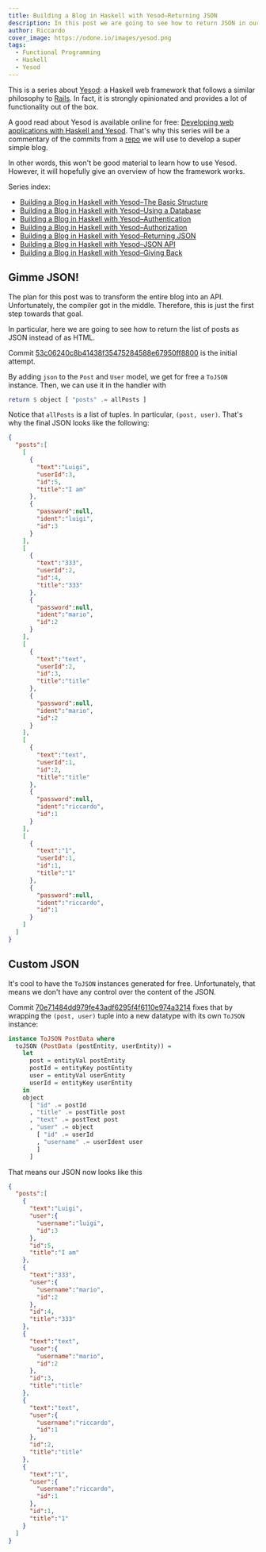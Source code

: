 ```yaml
---
title: Building a Blog in Haskell with Yesod–Returning JSON
description: In this post we are going to see how to return JSON in our Yesod blog
author: Riccardo
cover_image: https://odone.io/images/yesod.png
tags:
  - Functional Programming
  - Haskell
  - Yesod
---
```


This is a series about [Yesod](https://www.yesodweb.com/): a Haskell web framework that follows a similar philosophy to [Rails](https://rubyonrails.org/). In fact, it is strongly opinionated and provides a lot of functionality out of the box.

A good read about Yesod is available online for free: [Developing web applications with Haskell and Yesod](https://www.yesodweb.com/book). That's why this series will be a commentary of the commits from a [repo](https://github.com/3v0k4/yesod-blog) we will use to develop a super simple blog.

In other words, this won't be good material to learn how to use Yesod. However, it will hopefully give an overview of how the framework works.

Series index:

- [Building a Blog in Haskell with Yesod–The Basic Structure](https://odone.io/posts/2019-07-15-building-a-blog-in-haskell-with-yesod%E2%80%93the-basic-structure.html)
- [Building a Blog in Haskell with Yesod–Using a Database](https://odone.io/posts/2019-07-22-building-a-blog-in-haskell-with-yesod%E2%80%93using-a-database.html)
- [Building a Blog in Haskell with Yesod–Authentication](https://odone.io/posts/2019-07-29-building-a-blog-in-haskell-with-yesod%E2%80%93authentication.html)
- [Building a Blog in Haskell with Yesod–Authorization](https://odone.io/posts/2019-08-05-building-a-blog-in-haskell-with-yesod–authorization.html)
- [Building a Blog in Haskell with Yesod–Returning JSON](https://odone.io/posts/2019-08-12-building-a-blog-in-haskell-with-yesod–returning-JSON.html)
- [Building a Blog in Haskell with Yesod–JSON API](https://odone.io/posts/2019-08-19-building-a-blog-in-haskell-with-yesod–returning-JSON-API.html)
- [Building a Blog in Haskell with Yesod–Giving Back](https://odone.io/posts/2019-08-26-building-a-blog-in-haskell-with-yesod–giving-back.html)

## Gimme JSON!

The plan for this post was to transform the entire blog into an API. Unfortunately, the compiler got in the middle. Therefore, this is just the first step towards that goal.

In particular, here we are going to see how to return the list of posts as JSON instead of as HTML.

Commit [53c06240c8b41438f35475284588e67950ff8800](https://github.com/3v0k4/yesod-blog/commit/53c06240c8b41438f35475284588e67950ff8800) is the initial attempt. 

By adding `json` to the `Post` and `User` model, we get for free a `ToJSON` instance. Then, we can use it in the handler with

```hs
return $ object [ "posts" .= allPosts ]
```

Notice that `allPosts` is a list of tuples. In particular, `(post, user)`. That's why the final JSON looks like the following:

```json
{
  "posts":[
    [
      {
        "text":"Luigi",
        "userId":3,
        "id":5,
        "title":"I am"
      },
      {
        "password":null,
        "ident":"luigi",
        "id":3
      }
    ],
    [
      {
        "text":"333",
        "userId":2,
        "id":4,
        "title":"333"
      },
      {
        "password":null,
        "ident":"mario",
        "id":2
      }
    ],
    [
      {
        "text":"text",
        "userId":2,
        "id":3,
        "title":"title"
      },
      {
        "password":null,
        "ident":"mario",
        "id":2
      }
    ],
    [
      {
        "text":"text",
        "userId":1,
        "id":2,
        "title":"title"
      },
      {
        "password":null,
        "ident":"riccardo",
        "id":1
      }
    ],
    [
      {
        "text":"1",
        "userId":1,
        "id":1,
        "title":"1"
      },
      {
        "password":null,
        "ident":"riccardo",
        "id":1
      }
    ]
  ]
}
```

## Custom JSON

It's cool to have the `ToJSON` instances generated for free. Unfortunately, that means we don't have any control over the content of the JSON.

Commit [70e71484dd979fe43adf6295f4f6110e974a3214](https://github.com/3v0k4/yesod-blog/commit/70e71484dd979fe43adf6295f4f6110e974a3214) fixes that by wrapping the `(post, user)` tuple into a new datatype with its own `ToJSON` instance:

```hs
instance ToJSON PostData where
  toJSON (PostData (postEntity, userEntity)) =
    let
      post = entityVal postEntity
      postId = entityKey postEntity
      user = entityVal userEntity
      userId = entityKey userEntity
    in
    object
      [ "id" .= postId
      , "title" .= postTitle post
      , "text" .= postText post
      , "user" .= object
        [ "id" .= userId
        , "username" .= userIdent user
        ]
      ]
```

That means our JSON now looks like this

```json
{
  "posts":[
    {
      "text":"Luigi",
      "user":{
        "username":"luigi",
        "id":3
      },
      "id":5,
      "title":"I am"
    },
    {
      "text":"333",
      "user":{
        "username":"mario",
        "id":2
      },
      "id":4,
      "title":"333"
    },
    {
      "text":"text",
      "user":{
        "username":"mario",
        "id":2
      },
      "id":3,
      "title":"title"
    },
    {
      "text":"text",
      "user":{
        "username":"riccardo",
        "id":1
      },
      "id":2,
      "title":"title"
    },
    {
      "text":"1",
      "user":{
        "username":"riccardo",
        "id":1
      },
      "id":1,
      "title":"1"
    }
  ]
}
```
